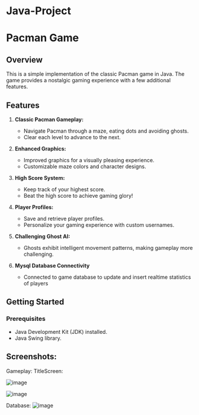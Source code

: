 # Java-Project

# Pacman Game

## Overview

This is a simple implementation of the classic Pacman game in Java. The game provides a nostalgic gaming experience with a few additional features.


## Features

1. **Classic Pacman Gameplay:**
   - Navigate Pacman through a maze, eating dots and avoiding ghosts.
   - Clear each level to advance to the next.

2. **Enhanced Graphics:**
   - Improved graphics for a visually pleasing experience.
   - Customizable maze colors and character designs.

3. **High Score System:**
   - Keep track of your highest score.
   - Beat the high score to achieve gaming glory!

4. **Player Profiles:**
   - Save and retrieve player profiles.
   - Personalize your gaming experience with custom usernames.

5. **Challenging Ghost AI:**
   - Ghosts exhibit intelligent movement patterns, making gameplay more challenging.

6. **Mysql Database Connectivity**
   - Connected to game database to update and insert realtime statistics of players

## Getting Started

### Prerequisites

- Java Development Kit (JDK) installed.
- Java Swing library.

## Screenshots:

Gameplay:
TitleScreen:

![image](https://github.com/AnushkaMazumdar2/Java-Project/assets/140642505/256627e1-5c76-4922-9916-21fb823d0356)

![image](https://github.com/AnushkaMazumdar2/Java-Project/assets/140642505/0caeb616-4a96-48d8-be20-bba80d267fd4)


Database:
![image](https://github.com/AnushkaMazumdar2/Java-Project/assets/140642505/be6eae77-45e7-4606-b4fb-5e50e2a1e643)


